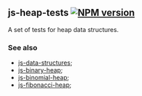 ## js-heap-tests [![NPM version](https://img.shields.io/npm/v/@tyriar/heap-tests.svg?style=flat)](https://www.npmjs.org/package/@tyriar/heap-tests)

A set of tests for heap data structures.

### See also

- [js-data-structures](https://github.com/Tyriar/js-data-structures);
- [js-binary-heap](https://github.com/Tyriar/js-binary-heap);
- [js-binomial-heap](https://github.com/Tyriar/js-binomial-heap);
- [js-fibonacci-heap](https://github.com/Tyriar/js-fibonacci-heap);
